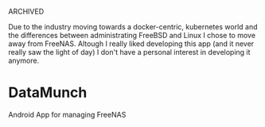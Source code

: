 ARCHIVED

Due to the industry moving towards a docker-centric, kubernetes world and the differences between administrating FreeBSD and Linux I chose to move away from FreeNAS. Altough I really liked developing this app (and it never really saw the light of day) I don't have a personal interest in developing it anymore.

# DataMunch
Android App for managing FreeNAS
